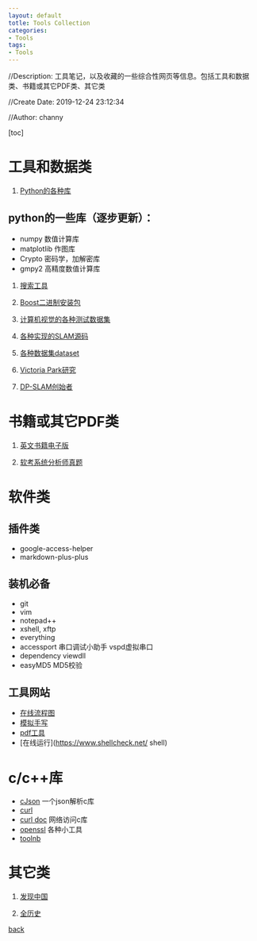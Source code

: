 ```yaml
---
layout: default
totle: Tools Collection
categories:
- Tools
tags:
- Tools
---
```

//Description: 工具笔记，以及收藏的一些综合性网页等信息。包括工具和数据类、书籍或其它PDF类、其它类

//Create Date: 2019-12-24 23:12:34

//Author: channy

[toc]

# 工具和数据类

1. [Python的各种库](http://www.lfd.uci.edu/~gohlke/pythonlibs/)

## python的一些库（逐步更新）：
* numpy 数值计算库
* matplotlib 作图库
* Crypto 密码学，加解密库
* gmpy2 高精度数值计算库

1. [搜索工具](https://github.com/haotian-wang/google-access-helper)

1. [Boost二进制安装包](http://boost.teeks99.com/)

1. [计算机视觉的各种测试数据集](http://www.cvpapers.com/datasets.html)

1. [各种实现的SLAM源码](http://www.openslam.org/ )

1. [各种数据集dataset](http://cres.usc.edu/radishrepository/view-all.php)

1. [Victoria Park研究](http://www-personal.acfr.usyd.edu.au/nebot/victoria_park.htm)

1. [DP-SLAM创始者](https://users.cs.duke.edu/~parr/)

# 书籍或其它PDF类

1. [英文书籍电子版](http://gen.lib.rus.ec/)

1. [软考系统分析师真题](https://www.gkzenti.cn/paper?cls=软考&province=高级_系统分析师)

# 软件类
## 插件类
* google-access-helper
* markdown-plus-plus
## 装机必备
* git
* vim
* notepad++
* xshell, xftp
* everything
* accessport 串口调试小助手 vspd虚拟串口
* dependency viewdll
* easyMD5 MD5校验
## 工具网站

* [在线流程图](https://www.edrawmax.cn/online/)
* [模拟手写](http://www.beautifulcarrot.com/)
* [pdf工具](https://smallpdf.com/cn)
* [在线运行](https://www.shellcheck.net/ shell)

# c/c++库 
* [cJson](https://github.com/DaveGamble/cJSON)
一个json解析c库
* [curl](https://github.com/curl/curl)
* [curl doc](https://curl.se/)
网络访问c库
* [openssl](https://www.openssl.org/)
各种小工具
* [toolnb](http://www.toolnb.com/)

# 其它类

1. [发现中国](https://www.ageeye.cn)

1. [全历史](https://www.allhistory.com)

[back](./)

